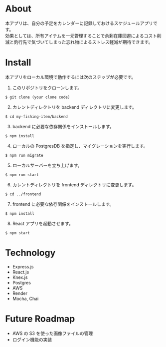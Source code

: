 # About

本アプリは、自分の予定をカレンダーに記録しておけるスケジュールアプリです。  
効果としては、所有アイテムを一元管理することで余剰在庫回避によるコスト削減と釣行先で気づいてしまった忘れ物によるストレス軽減が期待できます。

# Install

本アプリをローカル環境で動作するには次のステップが必要です。

1. このリポジトリをクローンします。

```
$ git clone (your clone code)
```

2. カレントディレクトリを backend ディレクトリに変更します。

```
$ cd my-fishing-item/backend
```

3. backend に必要な依存関係をインストールします。

```
$ npm install
```

4. ローカルの PostgresDB を指定し、マイグレーションを実行します。

```
$ npm run migrate
```

5. ローカルサーバーを立ち上げます。

```
$ npm run start
```

6. カレントディレクトリを frontend ディレクトリに変更します。

```
$ cd ../frontend
```

7. frontend に必要な依存関係をインストールします。

```
$ npm install
```

8. React アプリを起動させます。

```
$ npm start
```

# Technology

- Express.js
- React.js
- Knex.js
- Postgres
- AWS
- Render
- Mocha, Chai

# Future Roadmap

- AWS の S3 を使った画像ファイルの管理
- ログイン機能の実装
